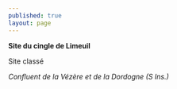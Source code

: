 ```yaml
---
published: true
layout: page
---
```




**Site du cingle de Limeuil**

Site classé

_Confluent de la Vézère et de la Dordogne (S Ins.)_
